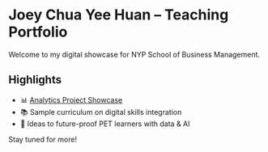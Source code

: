 # Joey Chua Yee Huan – Teaching Portfolio

Welcome to my digital showcase for NYP School of Business Management.

## Highlights
- 📊 [Analytics Project Showcase](https://joeychuayeehuan.github.io/ANL501-ECA_Project/)
- 📚 Sample curriculum on digital skills integration
- 🧠 Ideas to future-proof PET learners with data & AI

Stay tuned for more!
